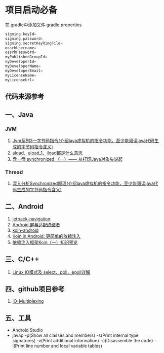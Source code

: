 
# 项目启动必备

在.gradle中添加文件 gradle.properties
```gradle
signing.keyId=
signing.password=
signing.secretKeyRingFile=
ossrhUsername=
ossrhPassword=
myPublishedGroupId=
myDeveloperId=
myDeveloperName=
myDeveloperEmail=
myLicenseName=
myLicenseUrl=
```

代码来源参考
-----------------

## 一、Java


### JVM

1. [Jvm系列3—字节码指令(介绍java虚拟机的指令功能，至少能阅读java代码生成的字节码指令含义)](http://gityuan.com/2015/10/24/jvm-bytecode-grammar/)
2. [aload、aload_1、iload都是什么意思](https://blog.csdn.net/qq_27416233/article/details/90018541)
3. [盘一盘 synchronized （一）—— 从打印Java对象头说起](https://www.cnblogs.com/LemonFive/p/11246086.html)

### Thread

1. [深入分析Synchronized原理(介绍java虚拟机的指令功能，至少能阅读java代码生成的字节码指令含义)](https://www.cnblogs.com/aspirant/p/11470858.html)



## 二、Android
1. [jetpack-navigation](https://developer.android.google.cn/jetpack/androidx/releases/navigation)
2. [Android 屏幕适配终结者](https://blankj.com/2018/12/18/android-adapt-screen-killer/)
3. [koin-android](https://insert-koin.io/docs/reference/koin-android)
4. [Koin in Android: 更简单的依赖注入](https://juejin.cn/post/6844904202586554382)
5. [依赖注入框架Koin（一）知识预览](https://www.csdn.net/tags/MtTaIg4sNjgwMzM2LWJsb2cO0O0O.html)

## 三、C/C++

1. [Linux IO模式及 select、poll、epoll详解](https://segmentfault.com/a/1190000003063859)


## 四、github项目参考

1. [IO-Multiplexing](https://github.com/Liu-YT/IO-Multiplexing)

## 五、工具

* Android Studio
* javap -p(Show all classes and members) -s(Print internal type signatures) -v(Print additional information) -c(Disassemble the code) -l(Print line number and local variable tables)